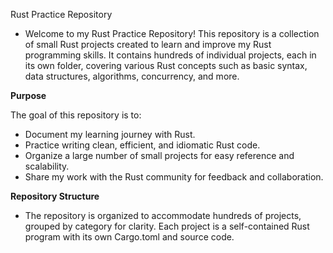 Rust Practice Repository

- Welcome to my Rust Practice Repository! This repository is a collection of small Rust projects created to learn and improve my Rust programming skills. It contains hundreds of individual projects, each in its own folder, covering various Rust concepts such as basic syntax, data structures, algorithms, concurrency, and more.

**Purpose**

The goal of this repository is to:
- Document my learning journey with Rust.
- Practice writing clean, efficient, and idiomatic Rust code.
- Organize a large number of small projects for easy reference and scalability.
- Share my work with the Rust community for feedback and collaboration.

**Repository Structure**
- The repository is organized to accommodate hundreds of projects, grouped by category for clarity. Each project is a self-contained Rust program with its own Cargo.toml and source code.

